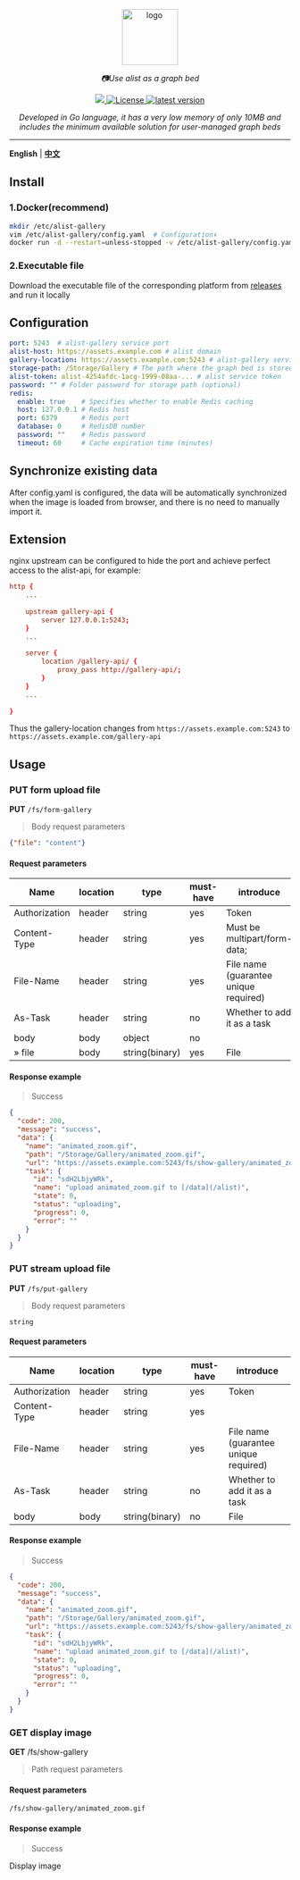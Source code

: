<div align="center">
  <a href="https://alist.nn.ci"><img width="100px" alt="logo" src="https://cloud.hive-net.cn/gallery-api/fs/show-gallery/2024_09_11_ukNhp1.png"/></a>
  <p><em>📷Use alist as a graph bed</em></p>
  <a href="https://go.dev/dl/">
    <img src="https://img.shields.io/badge/Go-1.22.1-blue" />
  </a>
  <a href="https://github.com/ThinkerWen/alist-gallery/blob/main/LICENSE">
    <img src="https://img.shields.io/github/license/ThinkerWen/alist-gallery" alt="License" />
  </a>
  <a href="https://github.com/ThinkerWen/alist-gallery/releases">
    <img src="https://img.shields.io/github/v/release/ThinkerWen/alist-gallery.svg" alt="latest version" />
  </a>
</div>

<div align="center">
<p><em>Developed in Go language, it has a very low memory of only 10MB and includes the minimum available solution for user-managed graph beds</em></p>
</div>

---
**English** | **[中文](https://github.com/ThinkerWen/alist-gallery/blob/main/README.md)**

## Install

### 1.Docker(recommend)
```bash
mkdir /etc/alist-gallery
vim /etc/alist-gallery/config.yaml  # Configuration⬇️
docker run -d --restart=unless-stopped -v /etc/alist-gallery/config.yaml:/app/config.yaml -p 5243:5243 --name="alist-gallery" designerwang/alist-gallery:latest
```
### 2.Executable file
Download the executable file of the corresponding platform from [releases](https://github.com/ThinkerWen/alist-gallery/releases) and run it locally

## Configuration

```yaml
port: 5243  # alist-gallery service port
alist-host: https://assets.example.com # alist domain
gallery-location: https://assets.example.com:5243 # alist-gallery service location
storage-path: /Storage/Gallery # The path where the graph bed is stored in the alist
alist-token: alist-4254afdc-1acg-1999-08aa-... # alist service token
password: "" # Folder password for storage path (optional)
redis:
  enable: true    # Specifies whether to enable Redis caching
  host: 127.0.0.1 # Redis host
  port: 6379      # Redis port
  database: 0     # RedisDB number
  password: ""    # Redis password
  timeout: 60     # Cache expiration time (minutes)
```

## Synchronize existing data
After config.yaml is configured, the data will be automatically synchronized when the image is loaded from browser, and there is no need to manually import it.

## Extension

nginx upstream can be configured to hide the port and achieve perfect access to the alist-api, for example:
```conf
http {
    ...
    
    upstream gallery-api {
        server 127.0.0.1:5243;
    }
    ...
    
    server {
        location /gallery-api/ {
            proxy_pass http://gallery-api/; 
        }
    }
    ...
    
}
```
Thus the gallery-location changes from `https://assets.example.com:5243` to `https://assets.example.com/gallery-api`

## Usage
### PUT form upload file
**PUT** `/fs/form-gallery`
> Body request parameters
```json
{"file": "content"}
```
#### Request parameters
| Name           | location | type           | must-have | introduce                             |
|----------------|----------|----------------|-----------|---------------------------------------|
| Authorization  | header   | string         | yes         | Token                                 |
| Content-Type   | header   | string         | yes         | Must be multipart/form-data;          |
| File-Name      | header   | string         | yes         | File name (guarantee unique required) |
| As-Task        | header   | string         | no         | Whether to add it as a task           |
| body           | body     | object         | no         |                                       |
| » file         | body     | string(binary) | yes         | File                                  |
#### Response example
> Success
```json
{
  "code": 200,
  "message": "success",
  "data": {
    "name": "animated_zoom.gif",
    "path": "/Storage/Gallery/animated_zoom.gif",
    "url": "https://assets.example.com:5243/fs/show-gallery/animated_zoom.gif",
    "task": {
      "id": "sdH2LbjyWRk",
      "name": "upload animated_zoom.gif to [/data](/alist)",
      "state": 0,
      "status": "uploading",
      "progress": 0,
      "error": ""
    }
  }
}
```

### PUT stream upload file
**PUT** `/fs/put-gallery`
> Body request parameters
```text
string
```
#### Request parameters
| Name           | location | type           | must-have | introduce                             |
|----------------|----------|----------------|-----------|---------------------------------------|
| Authorization  | header   | string         | yes         | Token                                 |
| Content-Type   | header   | string         | yes         |                                       |
| File-Name      | header   | string         | yes         | File name (guarantee unique required) |
| As-Task        | header   | string         | no         | Whether to add it as a task           |
| body           | body     | string(binary) | no         | File                                  |
#### Response example
> Success
```json
{
  "code": 200,
  "message": "success",
  "data": {
    "name": "animated_zoom.gif",
    "path": "/Storage/Gallery/animated_zoom.gif",
    "url": "https://assets.example.com:5243/fs/show-gallery/animated_zoom.gif",
    "task": {
      "id": "sdH2LbjyWRk",
      "name": "upload animated_zoom.gif to [/data](/alist)",
      "state": 0,
      "status": "uploading",
      "progress": 0,
      "error": ""
    }
  }
}
```

### GET display image
**GET** /fs/show-gallery
> Path request parameters
#### Request parameters
```url
/fs/show-gallery/animated_zoom.gif
```
#### Response example
> Success

Display image
